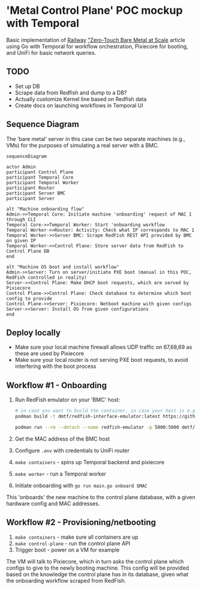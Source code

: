 # 'Metal Control Plane' POC mockup with Temporal

Basic implementation of [Railway](https://railway.app) ["Zero-Touch Bare Metal at Scale](https://blog.railway.com/p/data-center-build-part-two) article using Go with Temporal for workflow orchestration, Pixiecore for booting, and UniFi for basic network queries.

## TODO

- Set up DB
- Scrape data from Redfish and dump to a DB?
- Actually customize Kernel line based on Redfish data
- Create docs on launching workflows in Temporal UI

## Sequence Diagram

The 'bare metal' server in this case can be two separate machines (e.g., VMs) for the purposes of simulating a real server with a BMC.

```mermaid
sequenceDiagram

actor Admin
participant Control Plane
participant Temporal Core
participant Temporal Worker
participant Router
participant Server BMC
participant Server

alt "Machine onboarding flow"
Admin->>Temporal Core: Initiate machine 'onboarding' request of MAC 1 through CLI
Temporal Core->>Temporal Worker: Start 'onboarding workflow
Temporal Worker->>Router: Activity: Check what IP corresponds to MAC 1
Temporal Worker->>Server BMC: Scrape RedFish REST API provided by BMC on given IP
Temporal Worker->>Control Plane: Store server data from RedFish to Control Plane DB
end

alt "Machine OS boot and install workflow"
Admin->>Server: Turn on server/initiate PXE boot (manual in this POC, RedFish controlled in reality)
Server->>Control Plane: Make DHCP boot requests, which are served by Pixiecore
Control Plane->>Control Plane: Check database to determine which boot config to provide
Control Plane->>Server: Pixiecore: Netboot machine with given configs
Server->>Server: Install OS from given configurations
end
```

## Deploy locally

- Make sure your local machine firewall allows UDP traffic on 67,68,69 as these are used by Pixiecore
- Make sure your local router is not serving PXE boot requests, to avoid interfering with the boot process

## Workflow #1 - Onboarding

1. Run RedFish emulator on your 'BMC' host:

    ```bash
    # in case you want to build the container, in case your host is e.g. arm64 like a Raspberry Pi
    podman build -t dmtf/redfish-interface-emulator:latest https://github.com/DMTF/Redfish-Interface-Emulator.git

    podman run --rm --detach --name redfish-emulator -p 5000:5000 dmtf/redfish-interface-emulator:latest
    ```

1. Get the MAC address of the BMC host
1. Configure `.env` with credentials to UniFi router
1. `make containers` - spins up Temporal backend and pixiecore
1. `make worker` - run a Temporal worker
1. Initiate onboarding with `go run main.go onboard $MAC`

This 'onboards' the new machine to the control plane database, with a given hardware config and MAC addresses.

## Workflow #2 - Provisioning/netbooting

1. `make containers` - make sure all containers are up
1. `make control-plane` - run the control plane API
1. Trigger boot - power on a VM for example

The VM will talk to Pixiecore, which in turn asks the control plane which configs to give to the newly booting machine. This config will be provided based on the knowledge the control plane has in its database, given what the onboarding workflow scraped from RedFish.

